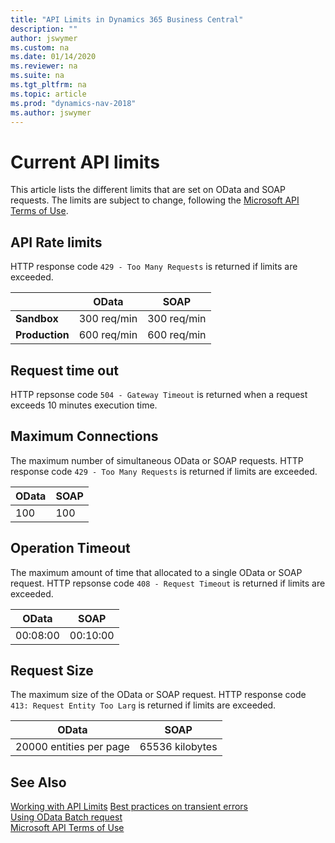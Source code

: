 ```yaml
---
title: "API Limits in Dynamics 365 Business Central"
description: ""
author: jswymer
ms.custom: na
ms.date: 01/14/2020
ms.reviewer: na
ms.suite: na
ms.tgt_pltfrm: na
ms.topic: article
ms.prod: "dynamics-nav-2018"
ms.author: jswymer
---
```


# Current API limits  

This article lists the different limits that are set on OData and SOAP requests. The limits are subject to change, following the [Microsoft API Terms of Use](https://docs.microsoft.com/legal/microsoft-apis/terms-of-use).

## API Rate limits

HTTP response code `429 - Too Many Requests` is returned if limits are exceeded. 

|              |OData|SOAP|
|--------------|-----|----| 
|**Sandbox**   |300 req/min|300 req/min|
|**Production**|600 req/min|600 req/min|

## Request time out

HTTP repsonse code `504 - Gateway Timeout` is returned when a request exceeds 10 minutes execution time.


## Maximum Connections

The maximum number of simultaneous OData or SOAP requests. HTTP response code `429 - Too Many Requests` is returned if limits are exceeded.

|OData|SOAP|
|-----|----| 
|100|100|

## Operation Timeout

The maximum amount of time that allocated to a single OData or SOAP request. HTTP repsonse code `408 - Request Timeout` is returned if limits are exceeded.

|OData|SOAP|
|-----|----| 
|00:08:00|00:10:00|

## Request Size

The maximum size of the OData or SOAP request. HTTP response code `413: Request Entity Too Larg` is returned if limits are exceeded.

|OData|SOAP|
|-----|----| 
|20000 entities per page|65536 kilobytes|


## See Also
[Working with API Limits](dynamics-rate-limits.md)
[Best practices on transient errors](https://docs.microsoft.com/azure/architecture/best-practices/transient-faults)  
[Using OData Batch request](https://docs.microsoft.com/openspecs/windows_protocols/ms-odata/dd99aa5c-d81e-4eac-9e07-039491356bf6)  
[Microsoft API Terms of Use](https://docs.microsoft.com/legal/microsoft-apis/terms-of-use)